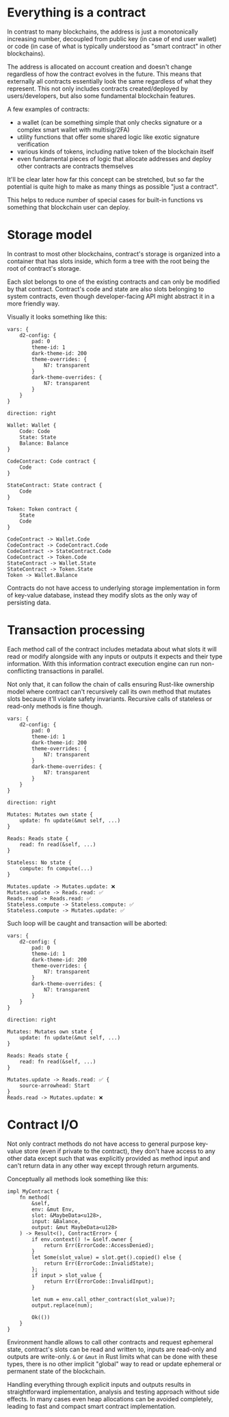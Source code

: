 # Everything is a contract

In contrast to many blockchains, the address is just a monotonically increasing number, decoupled from public key (in
case of end user wallet) or code (in case of what is typically understood as "smart contract" in other blockchains).

The address is allocated on account creation and doesn't change regardless of how the contract evolves in the future.
This means that externally all contracts essentially look the same regardless of what they represent. This not only
includes contracts created/deployed by users/developers, but also some fundamental blockchain features.

A few examples of contracts:

* a wallet (can be something simple that only checks signature or a complex smart wallet with multisig/2FA)
* utility functions that offer some shared logic like exotic signature verification
* various kinds of tokens, including native token of the blockchain itself
* even fundamental pieces of logic that allocate addresses and deploy other contracts are contracts themselves

It'll be clear later how far this concept can be stretched, but so far the potential is quite high to make as many
things as possible "just a contract".

This helps to reduce number of special cases for built-in functions vs something that blockchain user can deploy.

# Storage model

In contrast to most other blockchains, contract's storage is organized into a container that has slots inside, which
form a tree with the root being the root of contract's storage.

Each slot belongs to one of the existing contracts and can only be modified by that contract. Contract's code and state
are also slots belonging to system contracts, even though developer-facing API might abstract it in a more friendly way.

Visually it looks something like this:

```d2
vars: {
    d2-config: {
        pad: 0
        theme-id: 1
        dark-theme-id: 200
        theme-overrides: {
            N7: transparent
        }
        dark-theme-overrides: {
            N7: transparent
        }
    }
}

direction: right

Wallet: Wallet {
    Code: Code
    State: State
    Balance: Balance
}

CodeContract: Code contract {
    Code
}

StateContract: State contract {
    Code
}

Token: Token contract {
    State
    Code
}

CodeContract -> Wallet.Code
CodeContract -> CodeContract.Code
CodeContract -> StateContract.Code
CodeContract -> Token.Code
StateContract -> Wallet.State
StateContract -> Token.State
Token -> Wallet.Balance
```

Contracts do not have access to underlying storage implementation in form of key-value database, instead they modify
slots as the only way of persisting data.

# Transaction processing

Each method call of the contract includes metadata about what slots it will read or modify alongside with any inputs or
outputs it expects and their type information. With this information contract execution engine can run non-conflicting
transactions in parallel.

Not only that, it can follow the chain of calls ensuring Rust-like ownership model where contract can't recursively call
its own method that mutates slots because it'll violate safety invariants. Recursive calls of stateless or read-only
methods is fine though.

```d2
vars: {
    d2-config: {
        pad: 0
        theme-id: 1
        dark-theme-id: 200
        theme-overrides: {
            N7: transparent
        }
        dark-theme-overrides: {
            N7: transparent
        }
    }
}

direction: right

Mutates: Mutates own state {
    update: fn update(&mut self, ...)
}

Reads: Reads state {
    read: fn read(&self, ...)
}

Stateless: No state {
    compute: fn compute(...)
}

Mutates.update -> Mutates.update: ❌
Mutates.update -> Reads.read: ✅
Reads.read -> Reads.read: ✅
Stateless.compute -> Stateless.compute: ✅
Stateless.compute -> Mutates.update: ✅

```

Such loop will be caught and transaction will be aborted:

```d2
vars: {
    d2-config: {
        pad: 0
        theme-id: 1
        dark-theme-id: 200
        theme-overrides: {
            N7: transparent
        }
        dark-theme-overrides: {
            N7: transparent
        }
    }
}

direction: right

Mutates: Mutates own state {
    update: fn update(&mut self, ...)
}

Reads: Reads state {
    read: fn read(&self, ...)
}

Mutates.update -> Reads.read: ✅ {
    source-arrowhead: Start
}
Reads.read -> Mutates.update: ❌

```

# Contract I/O

Not only contract methods do not have access to general purpose key-value store (even if private to the contract), they
don't have access to any other data except such that was explicitly provided as method input and can't return data in
any other way except through return arguments.

Conceptually all methods look something like this:

```rust,ignore
impl MyContract {
    fn method(
        &self,
        env: &mut Env,
        slot: &MaybeData<u128>,
        input: &Balance,
        output: &mut MaybeData<u128>
    ) -> Result<(), ContractError> {
        if env.context() != &self.owner {
            return Err(ErrorCode::AccessDenied);
        }
        let Some(slot_value) = slot.get().copied() else {
            return Err(ErrorCode::InvalidState);
        };
        if input > slot_value {
            return Err(ErrorCode::InvalidInput);
        }

        let num = env.call_other_contract(slot_value)?;
        output.replace(num);

        Ok(())
    }
}
```

Environment handle allows to call other contracts and request ephemeral state, contract's slots can be read and written
to, inputs are read-only and outputs are write-only. `&` or `&mut` in Rust limits what can be done with these types,
there is no other implicit  "global" way to read or update ephemeral or permanent state of the blockchain.

Handling everything through explicit inputs and outputs results in straightforward implementation, analysis and testing
approach without side effects. In many cases even heap allocations can be avoided completely, leading to fast and
compact smart contract implementation.
